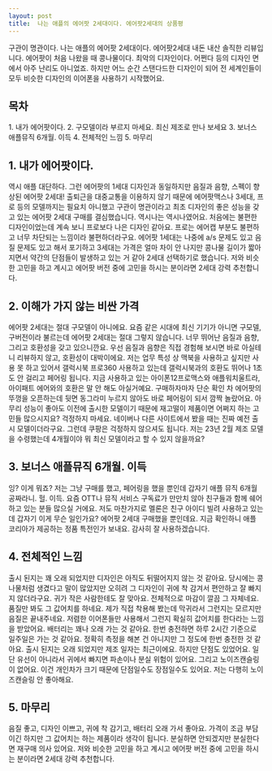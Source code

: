 ```yaml
---
layout: post
title:  나는 애플의 에어팟 2세대이다. 에어팟2세대의 상품평
---
```


구관이 명관이다. 나는 애플의 에어팟 2세대이다.
에어팟2세대 내돈 내산 솔직한 리뷰입니다.
에어팟이 처음 나왔을 때 콩나물이다. 최악의 디자인이다. 
어쩐다 등의 디자인 면에서 아주 난리도 아니었죠. 
하지만 어느 순간 스탠다드한 디자인이 되어 전 세계인들이 모두 비슷한 디자인의 이어폰을 사용하기 시작했어요.


<h2>목차</h2>
1. 내가 에어팟이다.
2. 구모델이라 부르지 마세요. 최신 제조로 만나 보세요
3. 보너스 애플뮤직 6개월. 이득
4. 전체적인 느낌
5. 마무리



<h2>1. 내가 에어팟이다.</h2>
역시 애플 대단하다. 그런 에어팟의 1세대 디자인과 동일하지만 음질과 음향, 스펙이 향상된 에어팟 2세대! 출퇴근을 대중교통을 이용하지 않기 때문에 에어팟맥스나 3세대, 프로 등의 모델까지는 필요치 아니했고 구관이 명관이라고 최초 디자인의 좋은 성능을 갖고 있는 에어팟 2세대 구매를 결심했습니다. 
역시나는 역시나였어요. 처음에는 불편한 디자인이었는데 계속 보니 프로보다 나은 디자인 같아요.
프로는 에어캡 부분도 불편하고 너무 차단되는 느낌이라 불편하더라구요. 
에어팟 1세대는 나중에 a/s 문제도 있고 음질 문제도 있고 해서 포기하고 3세대는 가격은 얼마 차이 안 나지만 콩나물 길이가 짧아지면서 약간의 단점들이 발생하고 있는 거 같아 2세대 선택하기로 했습니다. 
저와 비슷한 고민을 하고 계시고 에어팟 버전 중에 고민을 하시는 분이라면 2세대 강력 추천합니다.



<h2>2. 이해가 가지 않는 비싼 가격</h2>
에어팟 2세대는 절대 구모델이 아니에요. 
요즘 같은 시대에 최신 기기가 아니면 구모델, 구버전이라 불르는데 에어팟 2세대는 절대 그렇지 않습니다. 
너무 뛰어난 음질과 음향, 그리고 호환성을 갖고 있으니깐요. 
우선 음질과 음향은 직접 경험해 보시면 바로 아실테니 리뷰하지 않고, 호환성이 대박이에요.
저는 업무 특성 상 맥북을 사용하고 싶지만 사용 못 하고 있어서 갤럭시북 프로360 사용하고 있는데 갤럭시북과의 호환도 뛰어나 1초도 안 걸리고 페어링 됩니다. 
지금 사용하고 있는 아이폰12프로맥스와 애플워치울트라, 아이패트 에어와의 호환은 말 안 해도 아실거예요. 
구매하자마자 단순 확인 차 에어팟의 뚜껑을 오픈하는데 뒷면 동그라미 누르지 않아도 바로 페어링이 되서 깜짝 놀랐어요.
아무리 성능이 좋아도 이전에 출시한 모델이기 때문에 재고떨이 제품이면 어쩌지 하는 고민들 많으시지요? 걱정하지 마세요. 네이버나 다른 사이트에서 봤을 때는 진짜 예전 출시 모델이더라구요.
그런데 쿠팡은 걱정하지 않으셔도 됩니다. 
저는 23년 2월 제조 모델을 수령했는데 4개월이야 뭐 최신 모델이라고 할 수 있지 않을까요?



<h2>3. 보너스 애플뮤직 6개월. 이득</h2>
잉? 이게 뭐죠?
저는 그냥 구매를 했고, 페어링을 했을 뿐인데 갑자기 애플 뮤직 6개월 공짜라니. 
헐. 이득. 요즘 OTT나 뮤직 서비스 구독료가 만만치 않아 친구들과 함께 쉐어 하고 있는 분들 많으실 거에요. 
저도 마찬가지로 멜론은 친구 아이디 빌려 사용하고 있는데 갑자기 이게 무슨 일인가요? 
에어팟 2세대 구매했을 뿐인데요.
지금 확인하니 애플 코리아가 제공하는 정품 특전인가 보내요.
감사히 잘 사용하겠습니다.



<h2>4. 전체적인 느낌</h2>
출시 된지는 꽤 오래 되었지만 디자인은 아직도 뒤떨어지지 않는 것 같아요.
당시에는 콩나물처럼 생겼다고 말이 많았지만 오히려 그 디자인이 귀에 착 감겨서 편안하고 잘 빠지지 않더라구요. 
귀가 작은 사람한테도 잘 맞아요.
전체적으로 마감이 깔끔 그 자체네요. 품질만 봐도 그 값어치를 하네요.
제가 직접 착용해 봤는데 막귀라서 그런지는 모르지만 음질은 끝내주네요. 저렴한 이어폰들만 사용해서 그런지 확실히 값어치를 한다라는 느낌을 받았어요.
배터리는 꽤나 오래 가는 것 같아요. 한번 충전하면 하루 2시간 기준으로 일주일은 가는 것 같아요. 정확히 측정을 해본 건 아니지만 그 정도에 한번 충전한 것 같아요.
출시 된지는 오래 되었지만 제조 일자는 최근이에요.
하지만 단점도 있었어요.
일단 유선이 아니라서 귀에서 빠지면 파손이나 분실 위험이 있어요.
그리고 노이즈캔슬링이 없어요. 
이건 개인차가 크기 때문에 단점일수도 장점일수도 있어요. 저는 다행히 노이즈캔슬링 안 좋아해요.


<h2>5. 마무리</h2>
음질 좋고, 디자인 이쁘고, 귀에 착 감기고, 배터리 오래 가서 좋아요. 
가격이 조금 부담이긴 하지만 그 값어치는 하는 제품이라 생각이 됩니다. 
분실하면 안되겠지만 분실한다면 재구매 의사 있어요.
저와 비슷한 고민을 하고 계시고 에어팟 버전 중에 고민을 하시는 분이라면 2세대 강력 추천합니다.